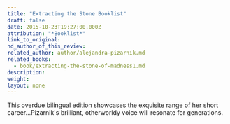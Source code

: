 ```yaml
---
title: "Extracting the Stone Booklist"
draft: false
date: 2015-10-23T19:27:00.000Z
attribution: "*Booklist*"
link_to_original:
nd_author_of_this_review:
related_author: author/alejandra-pizarnik.md
related_books:
  - book/extracting-the-stone-of-madness1.md
description:
weight:
layout: none
---
```

This overdue bilingual edition showcases the exquisite range of her short career…Pizarnik's brilliant, otherworldy voice will resonate for generations.

